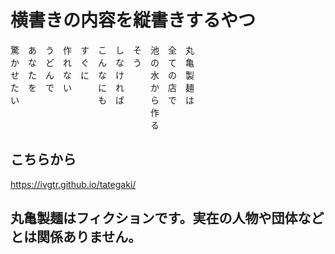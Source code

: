 # 横書きの内容を縦書きするやつ

<pre>
驚　あ　う　作　す　こ　し　そ　池　全　丸
か　な　ど　れ　ぐ　ん　な　う　の　て　亀
せ　た　ん　な　に　な　け　　　水　の　製
た　を　で　い　　　に　れ　　　か　店　麺
い　　　　　　　　　も　ば　　　ら　で　は
　　　　　　　　　　　　　　　　作　　　　
　　　　　　　　　　　　　　　　る
</pre>

## こちらから
https://ivgtr.github.io/tategaki/

## 丸亀製麺はフィクションです。実在の人物や団体などとは関係ありません。
